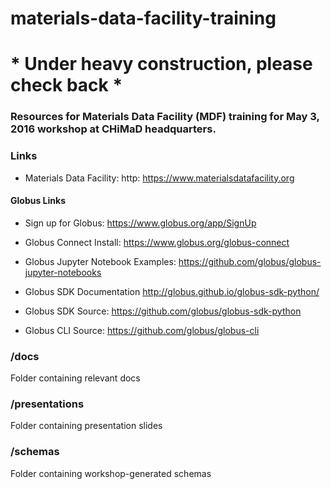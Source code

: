 # materials-data-facility-training

# * Under heavy construction, please check back *

### Resources for Materials Data Facility (MDF) training for May 3, 2016 workshop at CHiMaD headquarters.

### Links
* Materials Data Facility: http: https://www.materialsdatafacility.org


#### Globus Links
* Sign up for Globus: https://www.globus.org/app/SignUp
* Globus Connect Install: https://www.globus.org/globus-connect
* Globus Jupyter Notebook Examples: https://github.com/globus/globus-jupyter-notebooks

* Globus SDK Documentation http://globus.github.io/globus-sdk-python/
* Globus SDK Source: https://github.com/globus/globus-sdk-python
* Globus CLI Source: https://github.com/globus/globus-cli


### /docs
Folder containing relevant docs

### /presentations
Folder containing presentation slides

### /schemas
Folder containing workshop-generated schemas
